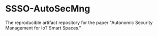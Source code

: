 # SSSO-AutoSecMng
The reproducible artifact repository for the paper "Autonomic Security Management for IoT Smart Spaces."
